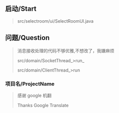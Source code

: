 ## 启动/Start

> src/selectroom/ui/SelectRoomUI.java

## 问题/Question

> 消息接收处理的代码不够优雅,不想改了，我嫌麻烦
>
> src/domain/SocketThread_>run_
>
> src/domain/ClientThread_>run

### 项目名/ProjectName

> 感谢 google 机翻
> 
> Thanks Google Translate
